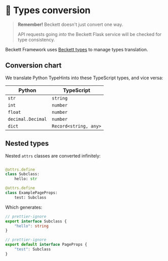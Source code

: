 # 🎹 Types conversion

> **Remember!** Beckett doesn't just convert one way.
>
> API requests going _into_ the Beckett Flask service will be checked for type consistency.

Beckett Framework uses [Beckett types](https://github.com/beckett-software/beckett-types) to manage types translation.

## Conversion chart

We translate Python TypeHints into these TypeScript types, and vice versa:

| Python | TypeScript |
|--------|------------|
| `str`  | `string`   |
| `int`  | `number`   |
| `float`           | `number`   |
| `decimal.Decimal` | `number`   |
| `dict`  | `Record<string, any>`   |

## Nested types

Nested `attrs` classes are converted infinitely:

```py linenums="1" title="example.py"

@attrs.define
class Subclass:
    hello: str

@attrs.define
class ExamplePageProps:
    test: Subclass
```

Which generates:

```ts linenums="1" title="types.ts"
// prettier-ignore
export interface Subclass {
    "hello": string
}

// prettier-ignore
export default interface PageProps {
    "test": Subclass
}

```
